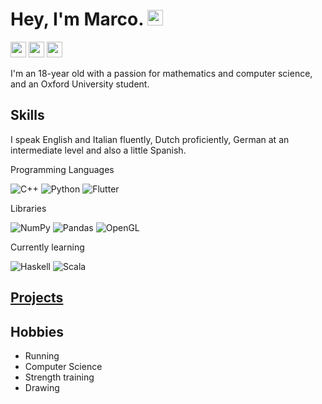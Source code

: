 # Hey, I'm Marco. <img src="https://upload.wikimedia.org/wikipedia/commons/a/a4/Animated-Flag-Italy.gif" height=25>

<a href="https://www.linkedin.com/in/marco-bonato-849734231/"><img src="https://img.shields.io/badge/-linkedin-blue?style=for-the-badge&logo=linkedin&logoColor=white" height=25></a>
<a href="https://github.com/MarcoBonato2007?tab=repositories"><img src="https://img.shields.io/badge/-github-grey?style=for-the-badge&logo=github&logoColor=white" height=25></a>
<a href="mailto:marcobonato2007@gmail.com"><img src="https://img.shields.io/badge/-gmail-red?style=for-the-badge&logo=gmail&logoColor=white" height=25></a>

I'm an 18-year old with a passion for mathematics and computer science, and an Oxford University student.
## Skills
I speak English and Italian fluently, Dutch proficiently, German at an intermediate level and also a little Spanish.

Programming Languages

![C++](https://img.shields.io/badge/c++-%2300599C.svg?style=for-the-badge&logo=c%2B%2B&logoColor=white) 
![Python](https://img.shields.io/badge/python-3670A0?style=for-the-badge&logo=python&logoColor=ffdd54)
![Flutter](https://img.shields.io/badge/Flutter-02569B?style=for-the-badge&logo=flutter&logoColor=fff)

Libraries

![NumPy](https://img.shields.io/badge/numpy-%23013243.svg?style=for-the-badge&logo=numpy&logoColor=white) 
![Pandas](https://img.shields.io/badge/Pandas-150458?style=for-the-badge&logo=pandas&logoColor=fff)
![OpenGL](https://img.shields.io/badge/OpenGL-%23FFFFFF.svg?style=for-the-badge&logo=opengl)

Currently learning

![Haskell](https://img.shields.io/badge/Haskell-5e5086?style=for-the-badge&logo=haskell&logoColor=white)
![Scala](https://img.shields.io/badge/Scala-%23DC322F.svg?style=for-the-badge&logo=scala&logoColor=white)

## [Projects](https://github.com/MarcoBonato2007?tab=repositories)

## Hobbies
- Running
- Computer Science
- Strength training
- Drawing
